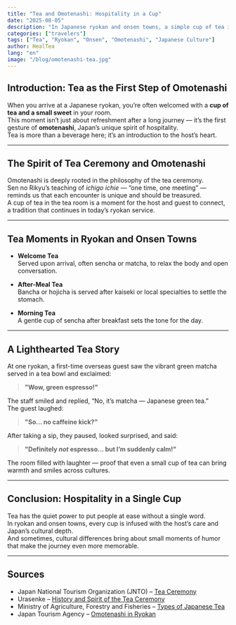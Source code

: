 ```yaml
---
title: "Tea and Omotenashi: Hospitality in a Cup"
date: "2025-08-05"
description: "In Japanese ryokan and onsen towns, a simple cup of tea is more than a drink — it’s the first step of heartfelt omotenashi. Discover its cultural meaning and enjoy a lighthearted tea-time story."
categories: ["travelers"]
tags: ["Tea", "Ryokan", "Onsen", "Omotenashi", "Japanese Culture"]
author: HealTea
lang: "en"
image: "/blog/omotenashi-tea.jpg"
---
```


## Introduction: Tea as the First Step of Omotenashi

When you arrive at a Japanese ryokan, you’re often welcomed with a **cup of tea and a small sweet** in your room.  
This moment isn’t just about refreshment after a long journey — it’s the first gesture of **omotenashi**, Japan’s unique spirit of hospitality.  
Tea is more than a beverage here; it’s an introduction to the host’s heart.

---

## The Spirit of Tea Ceremony and Omotenashi

Omotenashi is deeply rooted in the philosophy of the tea ceremony.  
Sen no Rikyu’s teaching of *ichigo ichie* — “one time, one meeting” — reminds us that each encounter is unique and should be treasured.  
A cup of tea in the tea room is a moment for the host and guest to connect, a tradition that continues in today’s ryokan service.

---

## Tea Moments in Ryokan and Onsen Towns

- **Welcome Tea**  
  Served upon arrival, often sencha or matcha, to relax the body and open conversation.

- **After-Meal Tea**  
  Bancha or hojicha is served after kaiseki or local specialties to settle the stomach.

- **Morning Tea**  
  A gentle cup of sencha after breakfast sets the tone for the day.

---

## A Lighthearted Tea Story

At one ryokan, a first-time overseas guest saw the vibrant green matcha served in a tea bowl and exclaimed:  
> **"Wow, green espresso!"**

The staff smiled and replied, “No, it’s matcha — Japanese green tea.”  
The guest laughed:  
> **"So… no caffeine kick?"**

After taking a sip, they paused, looked surprised, and said:  
> **"Definitely *not* espresso… but I’m suddenly calm!"**

The room filled with laughter — proof that even a small cup of tea can bring warmth and smiles across cultures.

---

## Conclusion: Hospitality in a Single Cup

Tea has the quiet power to put people at ease without a single word.  
In ryokan and onsen towns, every cup is infused with the host’s care and Japan’s cultural depth.  
And sometimes, cultural differences bring about small moments of humor that make the journey even more memorable.

---

## Sources

- Japan National Tourism Organization (JNTO) – [Tea Ceremony](https://www.japan.travel/en/uk/experience/traditional-tea-ceremony/)  
- Urasenke – [History and Spirit of the Tea Ceremony](https://www.urasenke.or.jp/textc/)  
- Ministry of Agriculture, Forestry and Fisheries – [Types of Japanese Tea](https://www.maff.go.jp/j/seisan/ryutu/cha/)  
- Japan Tourism Agency – [Omotenashi in Ryokan](https://www.mlit.go.jp/kankocho/)
